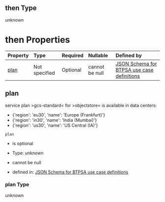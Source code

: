 ## then Type

unknown

# then Properties

| Property      | Type          | Required | Nullable       | Defined by                                                                                                                                                                                                                                      |
| :------------ | :------------ | :------- | :------------- | :---------------------------------------------------------------------------------------------------------------------------------------------------------------------------------------------------------------------------------------------- |
| [plan](#plan) | Not specified | Optional | cannot be null | [JSON Schema for BTPSA use case definitions](btpsa-usecase-properties-services-items-allof-1-then-allof-80-then-allof-1-then-properties-plan.md "undefined#/properties/services/items/allOf/1/then/allOf/80/then/allOf/1/then/properties/plan") |

## plan

service plan >gcs-standard< for >objectstore< is available in data centers:

*   {'region': 'eu30', 'name': 'Europe (Frankfurt)'}
*   {'region': 'in30', 'name': 'India (Mumbai)'}
*   {'region': 'us30', 'name': 'US Central (IA)'}

`plan`

*   is optional

*   Type: unknown

*   cannot be null

*   defined in: [JSON Schema for BTPSA use case definitions](btpsa-usecase-properties-services-items-allof-1-then-allof-80-then-allof-1-then-properties-plan.md "undefined#/properties/services/items/allOf/1/then/allOf/80/then/allOf/1/then/properties/plan")

### plan Type

unknown
